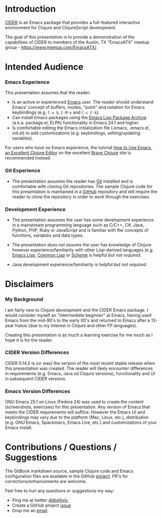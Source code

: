 # Introduction

[CIDER](https://github.com/clojure-emacs/cider) is an Emacs package that provides a full-featured interactive environment for Clojure and ClojureScript development.

The goal of this presentation is to provide a demonstration of the capabilities of CIDER to members of the Austin, TX "EmacsATX" meetup group - https://www.meetup.com/EmacsATX/.

# Intended Audience

### Emacs Experience

This presentation assumes that the reader:

 * Is an active or experienced [Emacs](https://www.gnu.org/software/emacs/) user. The reader should understand Emacs' concept of buffers, modes, "point" and notation for Emacs keybindings (e.g. `C-x b`, `C-M-x` and `C-c C-k`).
 * Can install Emacs packages using the [Emacs Lisp Package Archive](https://elpa.gnu.org/) (a.k.a. package.el, ELPA) functionality in Emacs 24.1 and higher.
 * Is comfortable editing the Emacs initialization file (.emacs, .emacs.el, init.el) to add customizations (e.g. keybindings, setting/updating variables).

For users who have no Emacs experience, the tutorial [How to Use Emacs, an Excellent Clojure Editor](http://www.braveclojure.com/basic-emacs/) on the excellent [Brave Clojure](http://www.braveclojure.com/) site is recommended instead.

### Git Experience

* The presentation assumes the reader has [Git](https://git-scm.com/) installed and is comfortable with cloning Git repositories. The sample Clojure code for this presentation is maintained in a [GitHub](https://github.com/tbellisiv/clojure-emacs-cider-intro) repository and will require the reader to clone the repository in order to work through the exercises.

### Development Experience

* The presentation assumes the user has some development experience in a mainstream programming language such as C/C++, C#, Java, Python, PHP, Ruby or JavaScript and is familiar with the concepts of functions, variables and data types.

* The presentation *does not assume* the user has knowledge of Clojure however experience/familiarity with
other Lisp-derived languages (e.g. [Emacs Lisp](https://www.emacswiki.org/emacs/EmacsLisp), [Common Lisp](https://www.common-lisp.net/) or [Scheme](https://en.wikipedia.org/wiki/Scheme_(programming_language)) is helpful *but not required*.

* Java development experience/familiarity is helpful *but not required*.

# Disclaimers

### My Background

I am fairly new to Clojure development and the CIDER Emacs package. I would consider myself an "intermediate beginner" at Emacs, having used Emacs from the mid-90's to the early 00's and returned to Emacs after a 13-year hiatus (due to my interest in Clojure and other FP languages).

Creating this presentation is as much a learning exercise for me much as I hope it is for the reader.

### CIDER Version Differences

CIDER 0.14.0 is (or was) the version of the most recent stable release when this presentation was created. The reader will likely encounter differences in requirements (e.g. Emacs, Java sd Clojure versions), functionality and UI in subsequent CIDER versions.

### Emacs Version Differences

GNU Emacs 25.1 on Linux (Fedora 24) was used to create the content (screenshots, exercises) for this presentation. Any version of Emacs that meets the CIDER requirements will suffice. However the Emacs UI and keybindings may vary due to the platform (Mac, Linux, etc.), distribution (e.g. GNU Emacs, Spacemacs, Emacs Live, etc.) and customizations of your Emacs install.



# Contributions / Questions / Suggestions

The GitBook markdown source, sample Clojure code and Emacs configuration files are available in the GitHub [project](https://github.com/tbellisiv/clojure-emacs-cider-intro). PR's for corrections/enhancements are welcome.

Feel free to hurl any questions or suggestions my way:
* Ping me at twitter [@tbellisiv](https://twitter.com/tbellisiv),
* Create a GitHub project [issue](https://github.com/tbellisiv/clojure-emacs-cider-intro/issues/new)
* Drop me an [email](mailto:tbellisiv@gmail.com).
